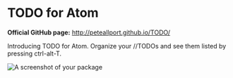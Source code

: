 # TODO for Atom

**Official GitHub page:** http://peteallport.github.io/TODO/

Introducing TODO for Atom. Organize your //TODOs and see them listed by pressing ctrl-alt-T.

![A screenshot of your package](http://i.imgur.com/5u5cGji.png)
